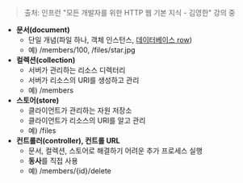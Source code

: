 
> 출처: 인프런 "모든 개발자를 위한 HTTP 웹 기본 지식 - 김영한" 강의 중

- **문서(document)**
	- 단일 개념(파일 하나, 객체 인스턴스, <u>데이터베이스 row</u>)
	- 예) /members/100, /files/star.jpg
- **컬렉션(collection)**
	- 서버가 관리하는 리소스 디렉터리
	- 서버가 리소스의 URI를 생성하고 관리
	- 예) /members
- **스토어(store)**
	- 클라이언트가 관리하는 자원 저장소
	- 클라이언트가 리소스의 URI를 알고 관리
	- 예) /files
- **컨트롤러(controller), 컨트롤 URL**
	- 문서, 컬렉션, 스토어로 해결하기 어려운 추가 프로세스 실행
	- **동사**를 직접 사용
	- 예) /members/{id}/delete
